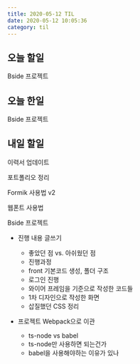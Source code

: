 ```yaml
---
title: 2020-05-12 TIL
date: 2020-05-12 10:05:36
category: til
---
```


## 오늘 할일

Bside 프로젝트

## 오늘 한일

Bside 프로젝트

## 내일 할일

이력서 업데이트

포트폴리오 정리

Formik 사용법 v2

웹폰트 사용법

Bside 프로젝트

- 진행 내용 글쓰기
  - 좋았던 점 vs. 아쉬웠던 점
  - 진행과정
  - front 기본코드 생성, 폴더 구조
  - 로그인 진행
  - 와이어 프레임을 기준으로 작성한 코드들
  - 1차 디자인으로 작성한 화면
  - 삽질했던 CSS 정리

- 프로젝트 Webpack으로 이관
  - ts-node vs babel
  - ts-node만 사용하면 되는건가
  - babel을 사용해야하는 이유가 있나
